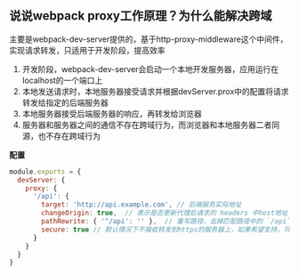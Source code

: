 ## 说说webpack proxy工作原理？为什么能解决跨域
主要是webpack-dev-server提供的，基于http-proxy-middleware这个中间件，实现请求转发，只适用于开发阶段，提高效率

1. 开发阶段，webpack-dev-server会启动一个本地开发服务器，应用运行在localhost的一个端口上
2. 本地发送请求时，本地服务器接受请求并根据devServer.prox中的配置将请求转发给指定的后端服务器
3. 本地服务器接受后端服务器的响应，再转发给浏览器
4. 服务器和服务器之间的通信不存在跨域行为，而浏览器和本地服务器二者同源，也不存在跨域行为

**配置**
```js
module.exports = {
  devServer: {
    proxy: {
      '/api': {
        target: 'http://api.example.com', // 后端服务实际地址
        changeOrigin: true,  // 表示是否更新代理后请求的 headers 中host地址
        pathRewrite: { '^/api': '' },  // 重写路径，去掉匹配路径中的 `/api`
        secure: true // 默认情况下不接收转发到https的服务器上，如果希望支持，可以设置为false
      }      
    }
  }
}
```